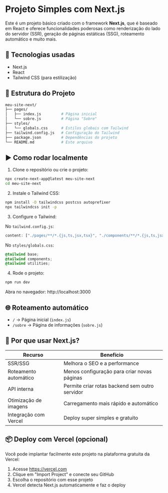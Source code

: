 # Projeto Simples com Next.js

Este é um projeto básico criado com o framework **Next.js**, que é baseado em React e oferece funcionalidades poderosas como renderização do lado do servidor (SSR), geração de páginas estáticas (SSG), roteamento automático e muito mais.

## 🚀 Tecnologias usadas

- Next.js
- React
- Tailwind CSS (para estilização)

## 📁 Estrutura do Projeto
```bash
meu-site-next/
├── pages/
│   ├── index.js         # Página inicial
│   └── sobre.js         # Página "Sobre"
├── styles/
│   └── globals.css      # Estilos globais com Tailwind
├── tailwind.config.js   # Configuração do Tailwind
├── package.json         # Dependências do projeto
└── README.md            # Este arquivo
```

## ▶️ Como rodar localmente

1. Clone o repositório ou crie o projeto:

```bash
npx create-next-app@latest meu-site-next
cd meu-site-next
```

2. Instale o Tailwind CSS:

```bash
npm install -D tailwindcss postcss autoprefixer
npx tailwindcss init -p
```

3. Configure o Tailwind:

No `tailwind.config.js`:

```js
content: ["./pages/**/*.{js,ts,jsx,tsx}", "./components/**/*.{js,ts,jsx,tsx}"]
```

No `styles/globals.css`:

```css
@tailwind base;
@tailwind components;
@tailwind utilities;
```

4. Rode o projeto:

```bash
npm run dev
```

Abra no navegador: http://localhost:3000

## 🌐 Roteamento automático

- `/` → Página inicial (`index.js`)
- `/sobre` → Página de informações (`sobre.js`)

## 🧠 Por que usar Next.js?

| Recurso            | Benefício                                              |
|--------------------|--------------------------------------------------------|
| SSR/SSG            | Melhora o SEO e a performance                          |
| Roteamento automático | Menos configuração para criar novas páginas       |
| API interna        | Permite criar rotas backend sem outro servidor         |
| Otimização de imagens | Carregamento mais rápido e automático               |
| Integração com Vercel | Deploy super simples e gratuito                     |

## 📦 Deploy com Vercel (opcional)

Você pode implantar facilmente este projeto na plataforma gratuita da Vercel:

1. Acesse https://vercel.com
2. Clique em "Import Project" e conecte seu GitHub
3. Escolha o repositório com esse projeto
4. Vercel detecta Next.js automaticamente e faz o deploy

